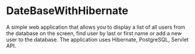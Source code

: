# DateBaseWithHibernate
A simple web application that allows you to display a list of all users from the database on the screen, find user by last or first name or add a new user to the database. The application uses Hibernate, PostgreSQL, Servlet API.

